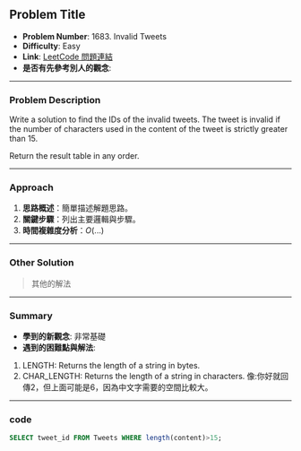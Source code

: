## Problem Title

- **Problem Number**:  1683. Invalid Tweets
- **Difficulty**: Easy
- **Link**: [LeetCode 問題連結](https://leetcode.com/problems/invalid-tweets/description/?envType=study-plan-v2&envId=top-sql-50)
- **是否有先參考別人的觀念**: 
---

### Problem Description

Write a solution to find the IDs of the invalid tweets. The tweet is invalid if the number of characters used in the content of the tweet is strictly greater than 15.

Return the result table in any order.

---

### Approach

1. **思路概述**：簡單描述解題思路。  
2. **關鍵步驟**：列出主要邏輯與步驟。  
3. **時間複雜度分析**：$O(...)$  

---

### Other Solution

> 其他的解法

---
### Summary

- **學到的新觀念**: 非常基礎
- **遇到的困難點與解法**:
1. LENGTH: Returns the length of a string in bytes. 
2. CHAR_LENGTH: Returns the length of a string in characters. 像:你好就回傳2，但上面可能是6，因為中文字需要的空間比較大。

---

### code
```sql
SELECT tweet_id FROM Tweets WHERE length(content)>15;
```